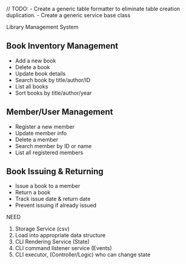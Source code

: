 // TODO: 
    - Create a generic table formatter to eliminate table creation duplication.
    - Create a generic service base class

Library Management System
## Book Inventory Management
* Add a new book
* Delete a book
* Update book details
* Search book by title/author/ID
* List all books
* Sort books by title/author/year 
## Member/User Management
* Register a new member
* Update member info
* Delete a member
* Search member by ID or name
* List all registered members
## Book Issuing & Returning
* Issue a book to a member
* Return a book
* Track issue date & return date
* Prevent issuing if already issued

NEED 
1. Storage Service (csv)
2. Load into appropriate data structure
3. CLI Rendering Service (State)
4. CLI command listener service (Events)
5. CLI executor, (Controller/Logic) who can change state



